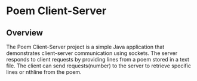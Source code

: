 # Poem Client-Server
## Overview
The Poem Client-Server project is a simple Java application that demonstrates client-server communication using sockets. The server responds to client requests by providing lines from a poem stored in a text file. The client can send requests(number) to the server to retrieve specific lines or nthline from the poem.
